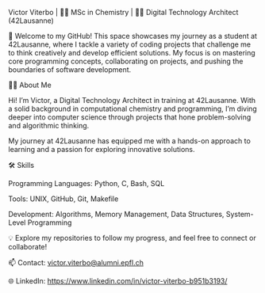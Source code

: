 Victor Viterbo | 👨‍🔬 MSc in Chemistry | 👨‍💻 Digital Technology Architect (42Lausanne)

🌟 Welcome to my GitHub! This space showcases my journey as a student at 42Lausanne, where I tackle a variety of coding projects that challenge me to think creatively and develop efficient solutions. My focus is on mastering core programming concepts, collaborating on projects, and pushing the boundaries of software development.

🧑‍🎓 About Me

Hi! I’m Victor, a Digital Technology Architect in training at 42Lausanne. With a solid background in computational chemistry and programming, I’m diving deeper into computer science through projects that hone problem-solving and algorithmic thinking.

My journey at 42Lausanne has equipped me with a hands-on approach to learning and a passion for exploring innovative solutions.

🛠️ Skills

Programming Languages: Python, C, Bash, SQL

Tools: UNIX, GitHub, Git, Makefile

Development: Algorithms, Memory Management, Data Structures, System-Level Programming

💡 Explore my repositories to follow my progress, and feel free to connect or collaborate!

📫 Contact: victor.viterbo@alumni.epfl.ch

🌐 LinkedIn: https://www.linkedin.com/in/victor-viterbo-b951b3193/
<!---
- 👋 Hi, I’m @victorviterbo
- 👀 I’m interested in ...
- 🌱 I’m currently learning ...
- 💞️ I’m looking to collaborate on ...
- 📫 How to reach me ...
- 😄 Pronouns: ...
- ⚡ Fun fact: ...
victorviterbo/victorviterbo is a ✨ special ✨ repository because its `README.md` (this file) appears on your GitHub profile.
You can click the Preview link to take a look at your changes.
--->
